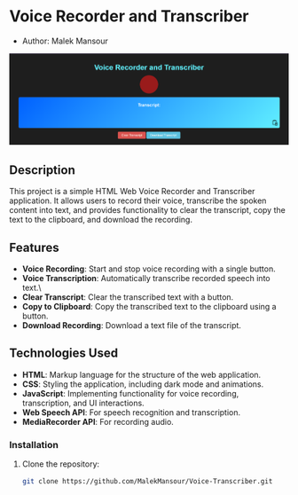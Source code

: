 # Voice Recorder and Transcriber
* Author: Malek Mansour

![Screenshot](Screenshot1.png)

## Description

This project is a simple HTML Web Voice Recorder and Transcriber application. It allows users to record their voice, transcribe the spoken content into text, and provides functionality to clear the transcript, copy the text to the clipboard, and download the recording.

## Features
- **Voice Recording**: Start and stop voice recording with a single button.
- **Voice Transcription**: Automatically transcribe recorded speech into text.\
- **Clear Transcript**: Clear the transcribed text with a button.
- **Copy to Clipboard**: Copy the transcribed text to the clipboard using a button.
- **Download Recording**: Download a text file of the transcript.

## Technologies Used
- **HTML**: Markup language for the structure of the web application.
- **CSS**: Styling the application, including dark mode and animations.
- **JavaScript**: Implementing functionality for voice recording, transcription, and UI interactions.
- **Web Speech API**: For speech recognition and transcription.
- **MediaRecorder API**: For recording audio.

### Installation

1. Clone the repository:
   ```bash
   git clone https://github.com/MalekMansour/Voice-Transcriber.git
